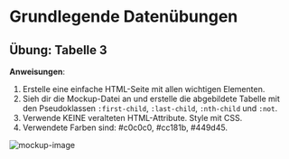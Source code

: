 # Grundlegende Datenübungen

## Übung: Tabelle 3

**Anweisungen**:

1.  Erstelle eine einfache HTML-Seite mit allen wichtigen Elementen.
2.  Sieh dir die Mockup-Datei an und erstelle die abgebildete Tabelle mit den Pseudoklassen `:first-child`, `:last-child`, `:nth-child` und `:not`.
3.  Verwende KEINE veralteten HTML-Attribute. Style mit CSS.
4.  Verwendete Farben sind: #c0c0c0, #cc181b, #449d45.

![mockup-image](/image/mockup.jpg)